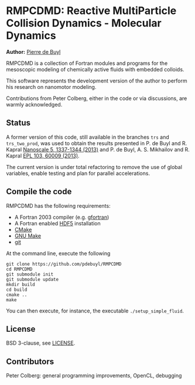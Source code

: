 RMPCDMD: Reactive MultiParticle Collision Dynamics - Molecular Dynamics
=======================================================================

**Author:** [Pierre de Buyl](http://pdebuyl.be/)

RMPCDMD is a collection of Fortran modules and programs for the
mesoscopic modeling of chemically active fluids with embedded colloids.

This software represents the development version of the author to
perform his research on nanomotor modeling.

Contributions from Peter Colberg, either in the code or via
discussions, are warmly acknowledged.

## Status

A former version of this code, still available in the branches `trs`
and `trs_two_prod`, was used to obtain the results presented in P. de
Buyl and R. Kapral [Nanoscale 5, 1337-1344
(2013)](http://dx.doi.org/10.1039/C2NR33711H) and P. de Buyl,
A. S. Mikhailov and R. Kapral [EPL 103, 60009
(2013)](http://dx.doi.org/10.1209/0295-5075/103/60009).

The current version is under total refactoring to remove the use of
global variables, enable testing and plan for parallel accelerations.

## Compile the code

RMPCDMD has the following requirements:

- A Fortran 2003 compiler (e.g. [gfortran](https://gcc.gnu.org/wiki/GFortran))
- A Fortran enabled [HDF5](https://www.hdfgroup.org/HDF5/) installation
- [CMake](http://cmake.org/)
- [GNU Make](https://www.gnu.org/software/make/)
- [git](http://git-scm.com/)

At the command line, execute the following

    git clone https://github.com/pdebuyl/RMPCDMD
	cd RMPCDMD
	git submodule init
	git submodule update
	mkdir build
	cd build
	cmake ..
	make

You can then execute, for instance, the executable `./setup_simple_fluid`.

## License

BSD 3-clause, see [LICENSE](LICENSE).

## Contributors

Peter Colberg: general programming improvements, OpenCL, debugging
